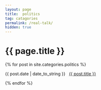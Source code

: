 ```yaml
---
layout: page
title:  politics
tag: catagories
permalink: /real-talk/
hidden: true
---
```


<h1>{{ page.title }}</h1>
{% for post in site.categories.politics %}
<p><span>{{ post.date | date_to_string }}</span> &nbsp; <a href="{{ post.url }}">{{ post.title }}</a></p>
{% endfor %}